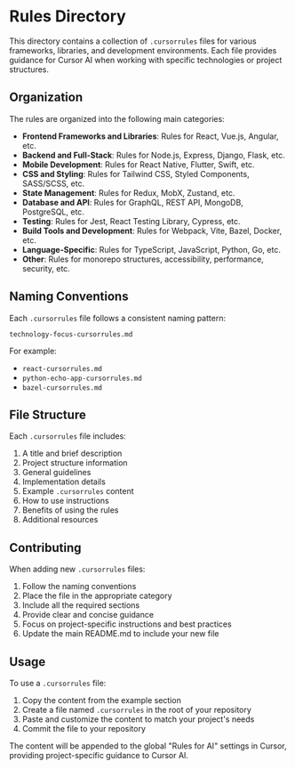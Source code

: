 # Rules Directory

This directory contains a collection of `.cursorrules` files for various frameworks, libraries, and development environments. Each file provides guidance for Cursor AI when working with specific technologies or project structures.

## Organization

The rules are organized into the following main categories:

- **Frontend Frameworks and Libraries**: Rules for React, Vue.js, Angular, etc.
- **Backend and Full-Stack**: Rules for Node.js, Express, Django, Flask, etc.
- **Mobile Development**: Rules for React Native, Flutter, Swift, etc.
- **CSS and Styling**: Rules for Tailwind CSS, Styled Components, SASS/SCSS, etc.
- **State Management**: Rules for Redux, MobX, Zustand, etc.
- **Database and API**: Rules for GraphQL, REST API, MongoDB, PostgreSQL, etc.
- **Testing**: Rules for Jest, React Testing Library, Cypress, etc.
- **Build Tools and Development**: Rules for Webpack, Vite, Bazel, Docker, etc.
- **Language-Specific**: Rules for TypeScript, JavaScript, Python, Go, etc.
- **Other**: Rules for monorepo structures, accessibility, performance, security, etc.

## Naming Conventions

Each `.cursorrules` file follows a consistent naming pattern:

```
technology-focus-cursorrules.md
```

For example:
- `react-cursorrules.md`
- `python-echo-app-cursorrules.md`
- `bazel-cursorrules.md`

## File Structure

Each `.cursorrules` file includes:

1. A title and brief description
2. Project structure information
3. General guidelines
4. Implementation details
5. Example `.cursorrules` content
6. How to use instructions
7. Benefits of using the rules
8. Additional resources

## Contributing

When adding new `.cursorrules` files:

1. Follow the naming conventions
2. Place the file in the appropriate category
3. Include all the required sections
4. Provide clear and concise guidance
5. Focus on project-specific instructions and best practices
6. Update the main README.md to include your new file

## Usage

To use a `.cursorrules` file:

1. Copy the content from the example section
2. Create a file named `.cursorrules` in the root of your repository
3. Paste and customize the content to match your project's needs
4. Commit the file to your repository

The content will be appended to the global "Rules for AI" settings in Cursor, providing project-specific guidance to Cursor AI. 